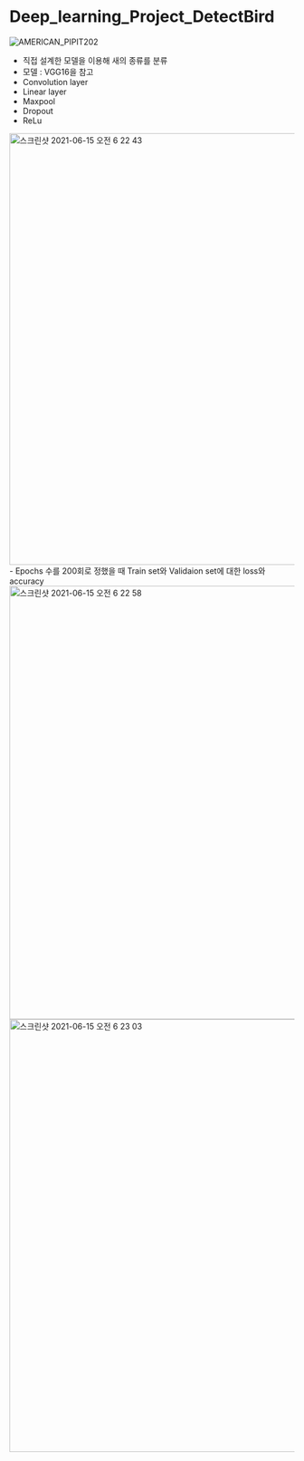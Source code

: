 # Deep_learning_Project_DetectBird

![AMERICAN_PIPIT202](https://user-images.githubusercontent.com/81195613/122320501-49ae4d00-cf5d-11eb-9712-5c2325ccf679.jpg)

- 직접 설계한 모델을 이용해 새의 종류를 분류
- 모델 : VGG16을 참고
- Convolution layer
- Linear layer
- Maxpool
- Dropout
- ReLu



<img width="762" alt="스크린샷 2021-06-15 오전 6 22 43" src="https://user-images.githubusercontent.com/81195613/122320513-4e730100-cf5d-11eb-81eb-4dc0c3890602.png">
- Epochs 수를 200회로 정했을 때 Train set와 Validaion set에 대한 loss와 accuracy




<img width="765" alt="스크린샷 2021-06-15 오전 6 22 58" src="https://user-images.githubusercontent.com/81195613/122320523-5337b500-cf5d-11eb-93f1-e74030cc414c.png">
<img width="764" alt="스크린샷 2021-06-15 오전 6 23 03" src="https://user-images.githubusercontent.com/81195613/122320530-559a0f00-cf5d-11eb-996e-cba2b087c33e.png">
